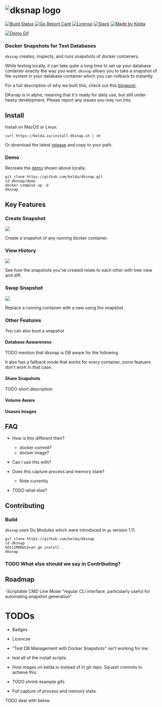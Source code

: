 

# ![dksnap logo](https://kelda.io/img/dksnap/dksnap-logo.svg)
[![Build Status](https://travis-ci.org/kelda/dksnap.svg?branch=master)](https://travis-ci.org/kelda/dksnap)
[![Go Report Card](https://goreportcard.com/badge/github.com/kelda/dksnap)](https://goreportcard.com/report/github.com/kelda/dksnap)
[![License](https://img.shields.io/badge/License-Apache%202.0-blue.svg)](LICENSE)
[![Slack](https://kelda.io/img/dksnap/slack-badge.svg)](http://slack.kelda.io)
[![Made by Kelda](https://kelda.io/img/dksnap/love-badge.svg)](https://kelda.io)

[![Demo Gif](https://kelda.io/img/dksnap/create-snapshot.gif)](https://youtu.be/EaxEsOTKdrs)

### Docker Snapshots for Test Databases

`dksnap` creates, inspects, and runs snapshots of docker containers.

While testing locally, it can take quite a long time to set up your database
container exactly the way you want.  `dksnap` allows you to take a snapshot of
file-system in your database container which you can rollback to instantly.

For a full description of why we built this, check out this
[blogpost](https://kelda.io/todo).

DKsnap is in alpha, meaning that it's ready for daily use, but still under
heavy development.  Please report any issues you may run into.

## Install
Install on MacOS or Linux:

```
curl https://kelda.io/install-dksnap.sh | sh
```

Or download the latest [release](https://github.com/kelda/dksnap/releases) and
copy to your path.

### Demo
Recreate the [demo](https://youtu.be/EaxEsOTKdrs) shown above locally.

```
git clone https://github.com/kelda/dksnap.git
cd dksnap/demo
docker-compose up -d
dksnap
```

## Key Features

### Create Snapshot
![](https://kelda.io/img/dksnap/create-snapshot.gif)

Create a snapshot of any running docker container.

### View History
![](https://kelda.io/img/dksnap/view-history.gif)

See how the snapshots you've created relate to each other with tree view and
diff.

### Swap Snapshot
![](https://kelda.io/img/dksnap/swap-snapshot.gif)

Replace a running container with a new using the snapshot.

### Other Features

You can also boot a snapshot

#### Database Aawareness
TODO mention that dksnap is DB aware for the following

It also has a fallback mode that works for every container, 
some featuers don't work in that case.

#### Share Snapshots
TODO short description

#### Volume Aware

#### Usases Images

## FAQ

- How is this different then?
    - docker commit?
    - docker image?

- Can I use this with?

- Does this capture process and memory state?
    - Note currently


- TODO what else?


## Contributing

### Build

`dksnap` uses Go Modules which were introduced in `go` version 1.11.

```
git clone https://github.com/kelda/dksnap
cd dksnap
GO111MODULE=on go install .
dksnap
```

### TODO What else should we say in Contributing?

## Roadmap



-Scriptable CMD Line Mode
“regular CLI interface. particularly useful for automating snapshot generation”

# TODOs
- Badges
- Licencse
- "Test DB Management with Docker Snapshots" isn't working for me.
- test all of the install scripts.
- Host mages on kelda.io instead of in git repo.  Squash commits to achieve this.
- TODO shrink example gifs

- Full capture of process and memory state.

TODO deal with below
